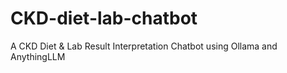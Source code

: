 # CKD-diet-lab-chatbot
A CKD Diet &amp; Lab Result Interpretation Chatbot using Ollama and  AnythingLLM
